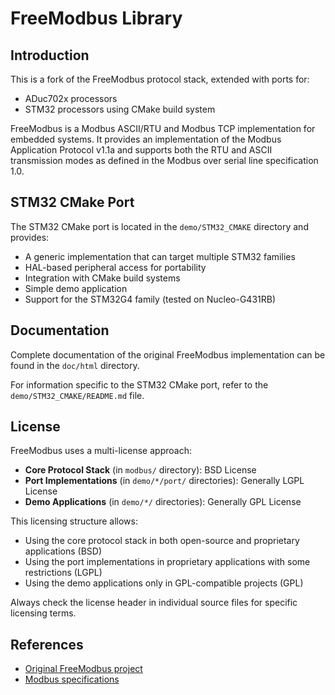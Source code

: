 # FreeModbus Library

## Introduction

This is a fork of the FreeModbus protocol stack, extended with ports for:

- ADuc702x processors
- STM32 processors using CMake build system

FreeModbus is a Modbus ASCII/RTU and Modbus TCP implementation for embedded systems. It provides an implementation of the Modbus Application Protocol v1.1a and supports both the RTU and ASCII transmission modes as defined in the Modbus over serial line specification 1.0.

## STM32 CMake Port

The STM32 CMake port is located in the `demo/STM32_CMAKE` directory and provides:

- A generic implementation that can target multiple STM32 families
- HAL-based peripheral access for portability
- Integration with CMake build systems
- Simple demo application
- Support for the STM32G4 family (tested on Nucleo-G431RB)

## Documentation

Complete documentation of the original FreeModbus implementation can be found in the `doc/html` directory.

For information specific to the STM32 CMake port, refer to the `demo/STM32_CMAKE/README.md` file.

## License

FreeModbus uses a multi-license approach:

- **Core Protocol Stack** (in `modbus/` directory): BSD License
- **Port Implementations** (in `demo/*/port/` directories): Generally LGPL License
- **Demo Applications** (in `demo/*/` directories): Generally GPL License

This licensing structure allows:
- Using the core protocol stack in both open-source and proprietary applications (BSD)
- Using the port implementations in proprietary applications with some restrictions (LGPL)
- Using the demo applications only in GPL-compatible projects (GPL)

Always check the license header in individual source files for specific licensing terms.

## References

- [Original FreeModbus project](https://www.embedded-solutions.at/en/freemodbus/)
- [Modbus specifications](https://modbus.org/specs.php)



